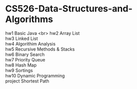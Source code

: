 # CS526-Data-Structures-and-Algorithms 
hw1   Basic Java \<br>
hw2   Array List  
hw3   Linked List  
hw4   Algorithim Analysis  
hw5   Recursive Methods &amp; Stacks  
hw6   Binary Search  
hw7   Priority Queue  
hw8   Hash Map  
hw9   Sortings  
hw10   Dynamic Programming  
project   Shortest Path  
